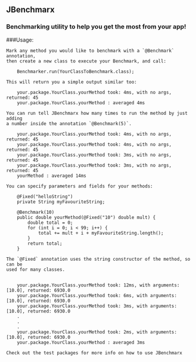 ## JBenchmarx

### Benchmarking utility to help you get the most from your app!

###Usage:

	Mark any method you would like to benchmark with a `@Benchmark` annotation,
	then create a new class to execute your Benchmark, and call:

		Benchmarker.run(YourClassToBenchmark.class);

	This will return you a simple output similar too:

		your.package.YourClass.yourMethod took: 4ms, with no args, returned: 45
		your.package.YourClass.yourMethod : averaged 4ms

	You can run tell JBenchmarx how many times to run the method by just adding
	a number inside the annotation `@Benchmark(5)`.

		your.package.YourClass.yourMethod took: 4ms, with no args, returned: 45
		your.package.YourClass.yourMethod took: 4ms, with no args, returned: 45
		your.package.YourClass.yourMethod took: 3ms, with no args, returned: 45
		your.package.YourClass.yourMethod took: 3ms, with no args, returned: 45
		yourMethod : averaged 14ms

	You can specify parameters and fields for your methods:

		@Fixed("helloString")
		private String myFavouriteString;

		@Benchmark(10)
		public double yourMethod(@Fixed("10") double mult) {
			double total = 0;
			for (int i = 0; i < 99; i++) {
				total += mult + i + myFavouriteString.length();
			}
			return total;
		}

	The `@Fixed` annotation uses the string constructor of the method, so can be
	used for many classes.


		your.package.YourClass.yourMethod took: 12ms, with arguments: [10.0], returned: 6930.0
		your.package.YourClass.yourMethod took: 6ms, with arguments: [10.0], returned: 6930.0
		your.package.YourClass.yourMethod took: 3ms, with arguments: [10.0], returned: 6930.0
		.
		.
		.
		your.package.YourClass.yourMethod took: 2ms, with arguments: [10.0], returned: 6930.0
		your.package.YourClass.yourMethod : averaged 3ms

	Check out the test packages for more info on how to use JBenchmarx
